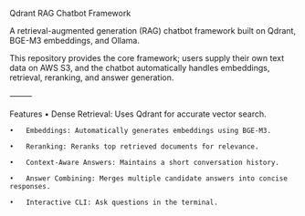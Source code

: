 Qdrant RAG Chatbot Framework

A retrieval-augmented generation (RAG) chatbot framework built on Qdrant, BGE-M3 embeddings, and Ollama.

This repository provides the core framework; users supply their own text data on AWS S3, and the chatbot automatically handles embeddings, retrieval, reranking, and answer generation.

⸻

Features
	•	Dense Retrieval: Uses Qdrant for accurate vector search.
 
	•	Embeddings: Automatically generates embeddings using BGE-M3.
 
	•	Reranking: Reranks top retrieved documents for relevance.
 
	•	Context-Aware Answers: Maintains a short conversation history.
 
	•	Answer Combining: Merges multiple candidate answers into concise responses.
 
	•	Interactive CLI: Ask questions in the terminal.
